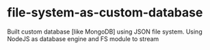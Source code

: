 # file-system-as-custom-database
Built custom database [like MongoDB] using JSON file system. Using NodeJS as database engine and FS module to stream
